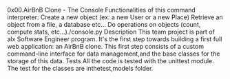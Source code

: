 0x00.AirBnB Clone - The Console Functionalities of this command interpreter: Create a new object (ex: a new User or a new Place) Retrieve an object from a file, a database etc... Do operations on objects (count, compute stats, etc...)./console.py Description This team project is part of alx Software Engineer program. It's the first step towards building a first full web application: an AirBnB clone. This first step consists of a custom command-line interface for data management,and the base classes for the storage of this data. Tests All the code is tested with the unittest module. The test for the classes are inthetest,models folder.
